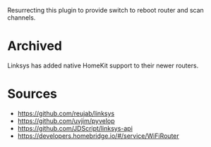 Resurrecting this plugin to provide switch to reboot router and scan channels.

# Archived
Linksys has added native HomeKit support to their newer routers.

# Sources
- https://github.com/reujab/linksys
- https://github.com/uvjim/pyvelop
- https://github.com/JDScript/linksys-api
- https://developers.homebridge.io/#/service/WiFiRouter
